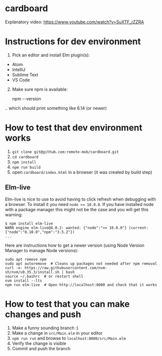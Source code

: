 # cardboard

Explanatory video: https://www.youtube.com/watch?v=SuXTF_rZZRA


# Instructions for dev environment

1. Pick an editor and install Elm plugin(s):

  * Atom
  * IntelliJ
  * Sublime Text
  * VS Code

2. Make sure npm is available:

   npm --version

.. which should print something like 6.14 (or newer)
   

# How to test that dev environment works

1. `git clone git@github.com:remote-mob/cardboard.git`
2. `cd cardboard`
3. `npm install`
4. `npm run build`
5. open `cardboard/index.html` in a browser (it was created by build step)

## Elm-live

Elm-live is nice to use to avoid having to click refresh when debugging with
a browser. To install it you need `node >= 10.0.0`. If you have installed 
node with a package manager this might not be the case and you will get this
warning:

    $ npm install elm-live
    WARN engine elm-live@4.0.2: wanted: {"node":">= 10.0.0"} (current: {"node":"8.10.0","npm":"3.5.2"})
    ...

Here are instructions how to get a newer version (using Node Version Manager to
manage Node versions):

    sudo apt remove npm
    sudo apt autoremove  # Cleans up packages not needed after npm removal
    curl -o- https://raw.githubusercontent.com/nvm-sh/nvm/v0.35.3/install.sh | bash
    source ~/.bashrc  # or restart shell
    nvm install --lts
    npm run elm-live  # Open http://localhost:8000 and check that it works


# How to test that you can make changes and push

1. Make a funny sounding branch :)
2. Make a change in `src/Main.elm` in your editor
3. `npm run run` and browse to `localhost:8000/src/Main.elm`
4. Verify the change is visible
5. Commit and push the branch
